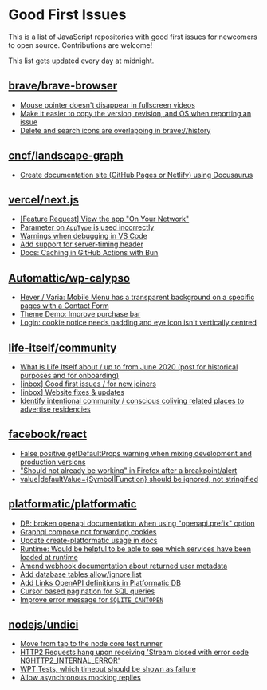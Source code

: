 # Good First Issues

This is a list of JavaScript repositories with good first issues for newcomers to open source. Contributions are welcome!

This list gets updated every day at midnight.

## [brave/brave-browser](https://github.com/brave/brave-browser)

- [Mouse pointer doesn't disappear in fullscreen videos](https://github.com/brave/brave-browser/issues/17292)
- [Make it easier to copy the version, revision, and OS when reporting an issue](https://github.com/brave/brave-browser/issues/6916)
- [Delete and search icons are overlapping in brave://history](https://github.com/brave/brave-browser/issues/32399)

## [cncf/landscape-graph](https://github.com/cncf/landscape-graph)

- [Create documentation site (GitHub Pages or Netlify) using Docusaurus](https://github.com/cncf/landscape-graph/issues/97)

## [vercel/next.js](https://github.com/vercel/next.js)

- [[Feature Request] View the app "On Your Network"](https://github.com/vercel/next.js/issues/11367)
- [Parameter on `AppType` is used incorrectly](https://github.com/vercel/next.js/issues/42846)
- [Warnings when debugging in VS Code](https://github.com/vercel/next.js/issues/24349)
- [Add support for server-timing header](https://github.com/vercel/next.js/issues/12382)
- [Docs: Caching in GitHub Actions with Bun](https://github.com/vercel/next.js/issues/57079)

## [Automattic/wp-calypso](https://github.com/Automattic/wp-calypso)

- [Hever / Varia: Mobile Menu has a transparent background on a specific pages with a Contact Form](https://github.com/Automattic/wp-calypso/issues/72288)
- [Theme Demo: Improve purchase bar](https://github.com/Automattic/wp-calypso/issues/85539)
- [Login: cookie notice needs padding and eye icon isn't vertically centred](https://github.com/Automattic/wp-calypso/issues/65961)

## [life-itself/community](https://github.com/life-itself/community)

- [What is Life Itself about / up to from June 2020 (post for historical purposes and for onboarding)](https://github.com/life-itself/community/issues/899)
- [[inbox] Good first issues / for new joiners](https://github.com/life-itself/community/issues/112)
- [[inbox] Website fixes & updates](https://github.com/life-itself/community/issues/454)
- [Identify intentional community / conscious coliving related places to advertise residencies](https://github.com/life-itself/community/issues/93)

## [facebook/react](https://github.com/facebook/react)

- [False positive getDefaultProps warning when mixing development and production versions](https://github.com/facebook/react/issues/9999)
- ["Should not already be working" in Firefox after a breakpoint/alert](https://github.com/facebook/react/issues/17355)
- [value|defaultValue={Symbol|Function} should be ignored, not stringified](https://github.com/facebook/react/issues/11734)

## [platformatic/platformatic](https://github.com/platformatic/platformatic)

- [DB: broken openapi documentation when using "openapi.prefix" option](https://github.com/platformatic/platformatic/issues/2081)
- [Graphql compose not forwarding cookies](https://github.com/platformatic/platformatic/issues/1966)
- [Update create-platformatic usage in docs](https://github.com/platformatic/platformatic/issues/2034)
- [Runtime: Would be helpful to be able to see which services have been loaded at runtime](https://github.com/platformatic/platformatic/issues/1251)
- [Amend webhook documentation about returned user metadata](https://github.com/platformatic/platformatic/issues/297)
- [Add database tables allow/ignore list](https://github.com/platformatic/platformatic/issues/162)
- [Add Links OpenAPI definitions in Platformatic DB](https://github.com/platformatic/platformatic/issues/73)
- [Cursor based pagination for SQL queries](https://github.com/platformatic/platformatic/issues/230)
- [Improve error message for `SQLITE_CANTOPEN`](https://github.com/platformatic/platformatic/issues/413)

## [nodejs/undici](https://github.com/nodejs/undici)

- [Move from tap to the node core test runner](https://github.com/nodejs/undici/issues/2267)
- [HTTP2 Requests hang upon receiving 'Stream closed with error code NGHTTP2_INTERNAL_ERROR'](https://github.com/nodejs/undici/issues/2675)
- [WPT Tests, which timeout should be shown as failure](https://github.com/nodejs/undici/issues/2627)
- [Allow asynchronous mocking replies](https://github.com/nodejs/undici/issues/1348)

